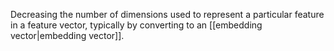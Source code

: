 
Decreasing the number of dimensions used to represent a particular feature
in a feature vector, typically by
converting to an [[embedding vector|embedding vector]].

